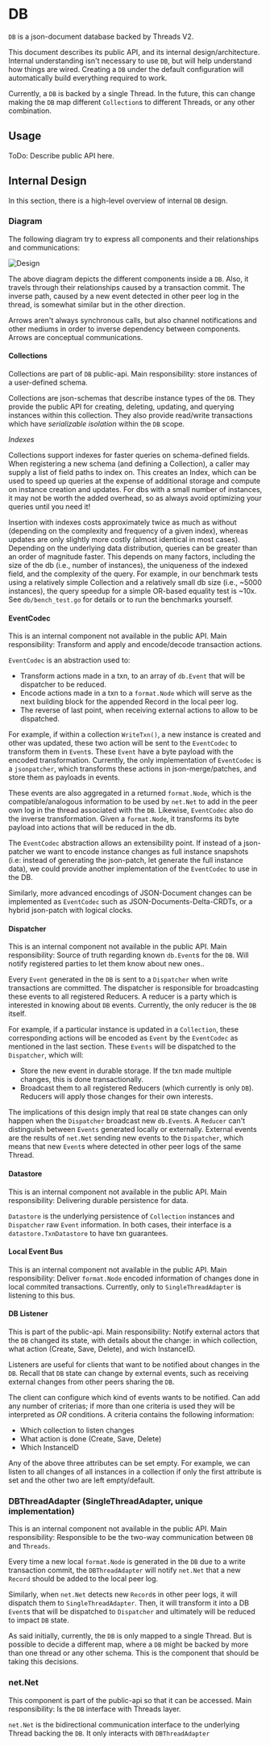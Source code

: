 # DB
`DB` is a json-document database backed by Threads V2.

This document describes its public API, and its internal design/architecture. 
Internal understanding isn't necessary to use `DB`, but will help understand 
how things are wired. Creating a `DB` under the default configuration will 
automatically build everything required to work.

Currently, a `DB` is backed by a single Thread. In the future, this can 
change making the `DB` map different `Collection`s to different Threads, or 
any other combination.

## Usage
ToDo: Describe public API here.

## Internal Design
In this section, there is a high-level overview of internal `DB` design.

### Diagram
The following diagram try to express all components and their relationships and 
communications:

![Design](design.png)

The above diagram depicts the different components inside a `DB`. Also, it 
travels through their relationships caused by a transaction commit. The inverse 
path, caused by a new event detected in other peer log in the thread, is 
somewhat similar but in the other direction.

Arrows aren't always synchronous calls, but also channel notifications and 
other mediums in order to inverse dependency between components. Arrows are 
conceptual communications.

#### Collections
Collections are part of `DB` public-api.
Main responsibility: store instances of a user-defined schema.

Collections are json-schemas that describe instance types of the `DB`. They 
provide the public API for creating, deleting, updating, and querying instances 
within this collection. They also provide read/write transactions which have 
_serializable isolation_ within the `DB` scope.

*Indexes*

Collections support indexes for faster queries on schema-defined fields. When registering
a new schema (and defining a Collection), a caller may supply a list of field paths to
index on. This creates an Index, which can be used to speed up queries at the expense
of additional storage and compute on instance creation and updates. For dbs with
a small number of instances, it may not be worth the added overhead, so as always
avoid optimizing your queries until you need it!

Insertion with indexes costs approximately twice as much as without (depending on the
complexity and frequency of a given index), whereas updates are only slightly more
costly (almost identical in most cases). Depending on the underlying data distribution,
queries can be greater than an order of magnitude faster. This depends on many factors,
including the size of the db (i.e., number of instances), the uniqueness of the
indexed field, and the complexity of the query. For example, in our benchmark tests
using a relatively simple Collection and a relatively small db size (i.e., ~5000
instances), the query speedup for a simple OR-based equality test is ~10x. See
`db/bench_test.go` for details or to run the benchmarks yourself.

#### EventCodec
This is an internal component not available in the public API.
Main responsibility: Transform and apply and encode/decode transaction actions.

`EventCodec` is an abstraction used to:
- Transform actions made in a txn, to an array of `db.Event` that will be 
dispatcher to be reduced.
- Encode actions made in a txn to a `format.Node` which will serve as 
the next building block for the appended Record in the local peer log.
- The reverse of last point, when receiving external actions to allow to be 
dispatched.

For example, if within a collection `WriteTxn()`, a new instance is created and 
other was updated, these two action will be sent to the `EventCodec` to 
transform them in `Event`s. These `Event` have a byte payload with the encoded 
transformation. Currently, the only implementation of `EventCodec` is a 
`jsonpatcher`, which transforms these actions in json-merge/patches, and store 
them as payloads in events. 

These events are also aggregated in a returned `format.Node`, which is the 
compatible/analogous information to be used by `net.Net` to add in 
the peer own log in the thread associated with the `DB`. Likewise, 
`EventCodec` also do the inverse transformation.  Given a `format.Node`, it 
transforms its byte payload into actions that will be reduced in the db.

The `EventCodec` abstraction allows an extensibility point. If instead of a 
json-patcher we want to encode instance changes as full instance snapshots 
(i.e: instead of generating the json-patch, let generate the full instance 
data), we could provide another implementation of the `EventCodec` to use in 
the DB.

Similarly, more advanced encodings of JSON-Document changes can be implemented 
as `EventCodec` such as JSON-Documents-Delta-CRDTs, or a hybrid json-patch 
with logical clocks.


#### Dispatcher
This is an internal component not available in the public API.
Main responsibility: Source of truth regarding known `db.Event`s for the 
`DB`. Will notify registered parties to let them know about new ones..

Every `Event` generated in the `DB` is sent to a `Dispatcher` when write 
transactions are committed. The dispatcher is responsible for broadcasting 
these events to all registered Reducers. A reducer is a party which is 
interested in knowing about `DB` events. Currently, the only reducer is the 
`DB` itself.

For example, if a particular instance is updated in a `Collection`, these 
corresponding actions will be encoded as `Event` by the `EventCodec` as 
mentioned in the last section. These `Events` will be dispatched to the 
`Dispatcher`, which will:
- Store the new event in durable storage. If the txn made multiple changes, 
this is done transactionally.
- Broadcast them to all registered Reducers (which currently is only `DB`). 
Reducers will apply those changes for their own interests.

The implications of this design imply that real `DB` state changes can 
only happen when the `Dispatcher` broadcast new `db.Event`s. 
A `Reducer` can't distinguish between `Events` generated locally or externally. 
External events are the results of `net.Net` sending new events to the 
`Dispatcher`, which means that new `Event`s where detected in other peer logs 
of the same Thread.

#### Datastore
This is an internal component not available in the public API.
Main responsibility: Delivering durable persistence for data.

`Datastore` is the underlying persistence of ``Collection`` instances and 
`Dispatcher` raw `Event` information. In both cases, their interface is a 
`datastore.TxnDatastore` to have txn guarantees.

#### Local Event Bus
This is an internal component not available in the public API.
Main responsibility: Deliver `format.Node` encoded information of changes 
done in local commited transactions. Currently, only to `SingleThreadAdapter` 
is listening to this bus. 


#### DB Listener
This is part of the public-api. 
Main responsibility: Notify external actors that the `DB` changed its state, 
with details about the change: in which collection, what action (Create, Save, 
Delete), and wich InstanceID.

Listeners are useful for clients that want to be notified about changes in the 
`DB`. Recall that `DB` state can change by external events, such as 
receiving external changes from other peers sharing the `DB`.

The client can configure which kind of events wants to be notified. Can add 
any number of criterias; if more than one criteria is used they will be 
interpreted as _OR_ conditions.
A criteria contains the following information:
- Which collection to listen changes
- What action is done (Create, Save, Delete)
- Which InstanceID

Any of the above three attributes can be set empty. For example, we can listen 
to all changes of all instances in a collection if only the first attribute is set 
and the other two are left empty/default.

### DBThreadAdapter (SingleThreadAdapter, unique implementation)
This is an internal component not available in the public API.
Main responsibility: Responsible to be the two-way communication between 
`DB` and `Threads`.

Every time a new local `format.Node` is generated in the `DB` due to a 
write transaction commit, the `DBThreadAdapter` will notify `net.Net` 
that a new `Record` should be added to the local peer log.

Similarly, when `net.Net` detects new `Record`s in other peer logs, it 
will dispatch them to `SingleThreadAdapter`. Then, it will transform it into a 
DB `Event`s that will be dispatched to `Dispatcher` and ultimately will 
be reduced to impact `DB` state.

As said initially, currently, the `DB` is only mapped to a single Thread. 
But is possible to decide a different map, where a `DB` might be backed by 
more than one thread or any other schema. This is the component that should 
be taking this decisions.


### net.Net
This component is part of the public-api so that it can be accessed.
Main responsibility: Is the `DB` interface with Threads layer.

`net.Net` is the bidirectional communication interface to the underlying 
Thread backing the `DB`. It only interacts with `DBThreadAdapter`



